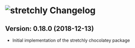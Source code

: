 # ![stretchly Changelog](https://img.shields.io/badge/stretchly-Package%20Changelog-blue.svg?style=for-the-badge)

## Version: 0.18.0 (2018-12-13)
- Initial implementation of the stretchly chocolatey package
